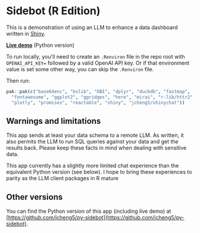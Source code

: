 # Sidebot (R Edition)

This is a demonstration of using an LLM to enhance a data dashboard written in [Shiny](https://shiny.posit.co/).

[**Live demo**](https://jcheng.shinyapps.io/sidebot) (Python version)

To run locally, you'll need to create an `.Renviron` file in the repo root with `OPENAI_API_KEY=` followed by a valid OpenAI API key. Or if that environment value is set some other way, you can skip the `.Renviron` file.

Then run:

```r
pak::pak(c("base64enc", "bslib", "DBI", "dplyr", "duckdb", "fastmap", 
  "fontawesome", "ggplot2", "ggridges", "here", "mirai", "r-lib/httr2", 
  "plotly", "promises", "reactable", "shiny", "jcheng5/shinychat"))
```

## Warnings and limitations

This app sends at least your data schema to a remote LLM. As written, it also permits the LLM to run SQL queries against your data and get the results back. Please keep these facts in mind when dealing with sensitive data.

This app currently has a slightly more limited chat experience than the equivalent Python version (see below). I hope to bring these experiences to parity as the LLM client packages in R mature 

## Other versions

You can find the Python version of this app (including live demo) at [https://github.com/jcheng5/py-sidebot](https://github.com/jcheng5/py-sidebot).
